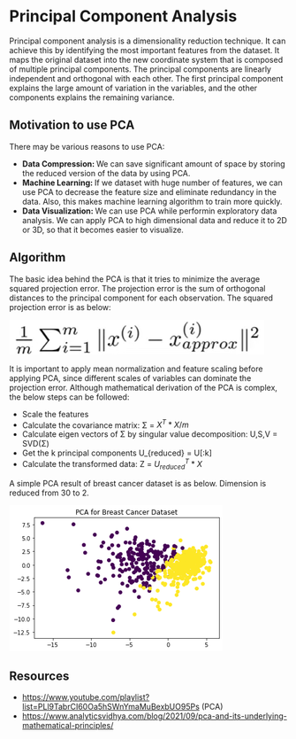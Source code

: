 # Principal Component Analysis
Principal component analysis is a dimensionality reduction technique. It can achieve this by identifying the most important features from the dataset. It maps the original
dataset into the new coordinate system that is composed of multiple principal components. The principal components are linearly independent and orthogonal with each 
other. The first principal component explains the large amount of variation in the variables, and the other components explains the remaining variance. 

## Motivation to use PCA
There may be various reasons to use PCA:

- <b> Data Compression: </b> We can save significant amount of space by storing the reduced version of the data by using PCA.
- <b> Machine Learning: </b> If we dataset with huge number of features, we can use PCA to decrease the feature size and eliminate redundancy in the data. Also, this makes
machine learning algorithm to train more quickly.
- <b> Data Visualization: </b> We can use PCA while performin exploratory data analysis. We can apply PCA to high dimensional data and reduce it to 2D or 3D, so that it 
becomes easier to visualize.

## Algorithm
The basic idea behind the PCA is that it tries to minimize the average squared projection error. The projection error is the sum of orthogonal distances to the principal component for each observation. The squared projection error is as below:

<img src="images/projection-error.png">

It is important to apply mean normalization and feature scaling before applying PCA, since different scales of variables can dominate the projection error. Although mathematical derivation of the PCA is complex, the below steps can be followed:

- Scale the features
- Calculate the covariance matrix: &Sigma; = $X^T * X / m$
- Calculate eigen vectors of &Sigma; by singular value decomposition: U,S,V = SVD(&Sigma;)
- Get the k principal components U_{reduced} = U[:k]
- Calculate the transformed data: Z = $U_{reduced}^T * X$

A simple PCA result of breast cancer dataset is as below. Dimension is reduced from 30 to 2.

<img src="images/pca-breast-cancer.png">

## Resources
- https://www.youtube.com/playlist?list=PLl9TabrCI60Oa5hSWnYmaMuBexbUO95Ps (PCA)
- https://www.analyticsvidhya.com/blog/2021/09/pca-and-its-underlying-mathematical-principles/
